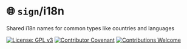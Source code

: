 # 🌐️ `sign`/i18n

Shared i18n names for common types like countries and languages

[![License: GPL v3](https://img.shields.io/badge/License-GPLv3-blue.svg)](https://github.com/sign/.github/blob/main/LICENSE)
[![Contributor Covenant](https://img.shields.io/badge/Contributor%20Covenant-2.1-4baaaa.svg)](https://github.com/sign/.github/blob/main/CODE_OF_CONDUCT.md)
[![Contributions Welcome](https://img.shields.io/badge/contributions-welcome-brightgreen.svg?style=flat)](https://github.com/sign/.github/blob/main/CONTRIBUTING.md)
